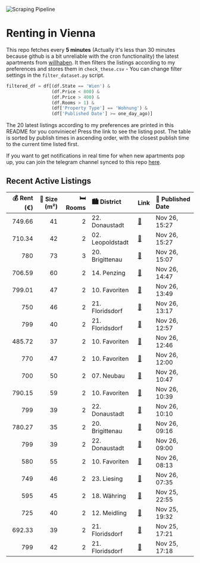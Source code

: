![Scraping Pipeline](https://github.com/AthomsG/renting-in-vienna/actions/workflows/run_pipeline.yml/badge.svg)


# Renting in Vienna

This repo fetches every **5 minutes** (Actually it's less than 30 minutes because github is a bit unreliable with the cron functionality) the latest apartments from [willhaben](https://www.willhaben.at/).
It then filters the listings according to my preferences and stores them in `check_these.csv` - You can change filter settings in the `filter_dataset.py` script.

```python
filtered_df = df[(df.State == 'Wien') & 
                 (df.Price < 800) &
                 (df.Price > 400) &
                 (df.Rooms > 1) &
                 (df['Property Type'] == 'Wohnung') &
                 (df['Published Date'] >= one_day_ago)]
```

The 20 latest listings according to my preferences are printed in this README for you conviniece! Press the link to see the listing post.
The table is sorted by publish times in ascending order, with the closest publish time to the current time listed first.

If you want to get notifications in real time for when new apartments pop up, you can join the telegram channel synced to this repo [here](https://t.me/+1HPAYOf5BSsyNTlk).

## Recent Active Listings

|   💰 Rent (€) |   📏 Size (m²) |   🛏️ Rooms | 🏙️ District      | Link                                                                                                                                                                                                                                                      | 📅 Published Date   |
|-------------:|--------------:|-----------:|:-----------------|:----------------------------------------------------------------------------------------------------------------------------------------------------------------------------------------------------------------------------------------------------------|:-------------------|
|       749.66 |            41 |          2 | 22. Donaustadt   | [🔗](https://www.willhaben.at/iad/immobilien/d/mietwohnungen/wien/wien-1220-donaustadt/smarter-wohntraum-mit-gro%C3%9Fz%C3%BCgigem-balkon---u2-seestadt-fu%C3%9Fl%C3%A4ufig-erreichbar-1882417859/)                                                        | Nov 26, 15:27      |
|       710.34 |            42 |          2 | 02. Leopoldstadt | [🔗](https://www.willhaben.at/iad/immobilien/d/mietwohnungen/wien/wien-1020-leopoldstadt/hofseitige-sch%C3%B6ne-1-zimmer-wohnung-n%C3%A4he-augarten%21-1618270075/)                                                                                        | Nov 26, 15:27      |
|       780    |            73 |          3 | 20. Brigittenau  | [🔗](https://www.willhaben.at/iad/immobilien/d/mietwohnungen/wien/wien-1200-brigittenau/diektvergabe-nur-mit-vormerkschein-31.5.2024-renovierte-3-zimmer-wohnung-1548508489/)                                                                              | Nov 26, 15:07      |
|       706.59 |            60 |          2 | 14. Penzing      | [🔗](https://www.willhaben.at/iad/immobilien/d/mietwohnungen/wien/wien-1140-penzing/2-zimmer-daschgescho%C3%9Fwohnung-in-ruhiger-lage-bei-sch%C3%B6nbrunn-858378955/)                                                                                      | Nov 26, 14:47      |
|       799.01 |            47 |          2 | 10. Favoriten    | [🔗](https://www.willhaben.at/iad/immobilien/d/mietwohnungen/wien/wien-1100-favoriten/2-zimmer-dachgeschoss-wohnung-in-top-lage---10.bezirk.---wohntraum-1706949546/)                                                                                      | Nov 26, 13:49      |
|       750    |            46 |          2 | 21. Floridsdorf  | [🔗](https://www.willhaben.at/iad/immobilien/d/mietwohnungen/wien/wien-1210-floridsdorf/helle-freundliche-2-zimmer-wohnung-nahe-der-donauinsel-1234991560/)                                                                                                | Nov 26, 13:17      |
|       799    |            40 |          2 | 21. Floridsdorf  | [🔗](https://www.willhaben.at/iad/immobilien/d/mietwohnungen/wien/wien-1210-floridsdorf/moderne-2-zimmerwohnung-mit-balkon%21-1155042286/)                                                                                                                 | Nov 26, 12:57      |
|       485.72 |            37 |          2 | 10. Favoriten    | [🔗](https://www.willhaben.at/iad/immobilien/d/mietwohnungen/wien/wien-1100-favoriten/frisch-renoviert%21-1325416817/)                                                                                                                                     | Nov 26, 12:46      |
|       770    |            47 |          2 | 10. Favoriten    | [🔗](https://www.willhaben.at/iad/immobilien/d/mietwohnungen/wien/wien-1100-favoriten/2-zimmer-wohnung-mit-balkon-im-viola-park-1841570745/)                                                                                                               | Nov 26, 12:00      |
|       700    |            50 |          2 | 07. Neubau       | [🔗](https://www.willhaben.at/iad/immobilien/d/mietwohnungen/wien/wien-1070-neubau/zwischenmiete-in-wien-1190099783/)                                                                                                                                      | Nov 26, 10:47      |
|       790.15 |            59 |          2 | 10. Favoriten    | [🔗](https://www.willhaben.at/iad/immobilien/d/mietwohnungen/wien/wien-1100-favoriten/2-zimmer-wohnung---provisionsfrei-1611971446/)                                                                                                                       | Nov 26, 10:39      |
|       799    |            39 |          2 | 22. Donaustadt   | [🔗](https://www.willhaben.at/iad/immobilien/d/mietwohnungen/wien/wien-1220-donaustadt/1-monat-mietfrei:-erstbezug-im-gr%C3%BCnen-nahe-der-u2---zwischen-badeteich-hirschstetten-und-seestadt-1143083651/)                                                 | Nov 26, 10:10      |
|       780.27 |            35 |          2 | 20. Brigittenau  | [🔗](https://www.willhaben.at/iad/immobilien/d/mietwohnungen/wien/wien-1200-brigittenau/gem%C3%BCtliche-gartenwohnung-mit-praktischen-grundriss-n%C3%A4he-u6-j%C3%A4gerstra%C3%9Fe-und-dresdner-stra%C3%9Fe-1030082805/)                                   | Nov 26, 09:16      |
|       799    |            39 |          2 | 22. Donaustadt   | [🔗](https://www.willhaben.at/iad/immobilien/d/mietwohnungen/wien/wien-1220-donaustadt/1-monat-mietfrei:-erstbezug-im-gr%C3%BCnen-nahe-der-u2---zwischen-badeteich-hirschstetten-und-seestadt-981921692/)                                                  | Nov 26, 09:00      |
|       580    |            55 |          2 | 10. Favoriten    | [🔗](https://www.willhaben.at/iad/immobilien/d/mietwohnungen/wien/wien-1100-favoriten/wiener-wohnen-gemeinde-1442608621/)                                                                                                                                  | Nov 26, 08:13      |
|       749    |            46 |          2 | 23. Liesing      | [🔗](https://www.willhaben.at/iad/immobilien/d/mietwohnungen/wien/wien-1230-liesing/ruhige-25-zimmerwohnung-in-guter-lage-%7C-zellmann-immobilien-2017122355/)                                                                                             | Nov 26, 07:35      |
|       595    |            45 |          2 | 18. Währing      | [🔗](https://www.willhaben.at/iad/immobilien/d/mietwohnungen/wien/wien-1180-w%C3%A4hring/studentenapartment-%28nur-f%C3%BCr-studenten-die-auf-der-universit%C3%A4t-studieren%29---sofortbezug---hofseitig---alles-inklusive%21-n%C3%A4here-akh-812850915/) | Nov 25, 22:55      |
|       725    |            40 |          2 | 12. Meidling     | [🔗](https://www.willhaben.at/iad/immobilien/d/mietwohnungen/wien/wien-1120-meidling/neubau-ab-01.02.-beziehbar:-sch%C3%B6ne-2-zimmerwohnung-mit-loggia-im-3.-og-2055199338/)                                                                              | Nov 25, 19:32      |
|       692.33 |            39 |          2 | 21. Floridsdorf  | [🔗](https://www.willhaben.at/iad/immobilien/d/mietwohnungen/wien/wien-1210-floridsdorf/gepflegte-studentenwohnungen-mit-einbauk%C3%BCche-in-1210-zu-mieten-1317724224/)                                                                                   | Nov 25, 17:21      |
|       799    |            42 |          2 | 21. Floridsdorf  | [🔗](https://www.willhaben.at/iad/immobilien/d/mietwohnungen/wien/wien-1210-floridsdorf/42m%C2%B2-wohlf%C3%BChlwohnung-in-gr%C3%BCnruhelage:-fu%C3%9Fbodenheizung-&-erdw%C3%A4rme-inklusive-788032770/)                                                    | Nov 25, 17:18      |

